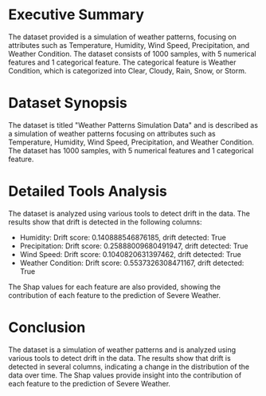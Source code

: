 # Executive Summary
The dataset provided is a simulation of weather patterns, focusing on attributes such as Temperature, Humidity, Wind Speed, Precipitation, and Weather Condition. The dataset consists of 1000 samples, with 5 numerical features and 1 categorical feature. The categorical feature is Weather Condition, which is categorized into Clear, Cloudy, Rain, Snow, or Storm.

# Dataset Synopsis
The dataset is titled "Weather Patterns Simulation Data" and is described as a simulation of weather patterns focusing on attributes such as Temperature, Humidity, Wind Speed, Precipitation, and Weather Condition. The dataset has 1000 samples, with 5 numerical features and 1 categorical feature.

# Detailed Tools Analysis
The dataset is analyzed using various tools to detect drift in the data. The results show that drift is detected in the following columns:

* Humidity: Drift score: 0.140888546876185, drift detected: True
* Precipitation: Drift score: 0.25888009680491947, drift detected: True
* Wind Speed: Drift score: 0.1040820631397462, drift detected: True
* Weather Condition: Drift score: 0.5537326308471167, drift detected: True

The Shap values for each feature are also provided, showing the contribution of each feature to the prediction of Severe Weather.

# Conclusion
The dataset is a simulation of weather patterns and is analyzed using various tools to detect drift in the data. The results show that drift is detected in several columns, indicating a change in the distribution of the data over time. The Shap values provide insight into the contribution of each feature to the prediction of Severe Weather.